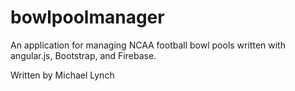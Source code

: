 bowlpoolmanager
===============

An application for managing NCAA football bowl pools written with angular.js, Bootstrap, and Firebase.

Written by Michael Lynch
